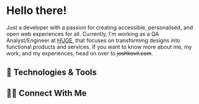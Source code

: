 
# **Hello there!**

Just a developer with a passion for creating accessible, personalised, and open web experiences for all. Currently, I'm working as a QA Analyst/Engineer at [HUGE](https://www.hugeinc.com), that focuses on transforming designs into functional products and services. If you want to know more about me, my work, and my experiences, head on over to ~~joshkovil.com~~.

## 🔧 **Technologies & Tools**

<!-- add all custom badges here -->


## 🤝🏾 **Connect With Me**

<!-- Social media flatcon here (linkedin, instagram, twitter)-->